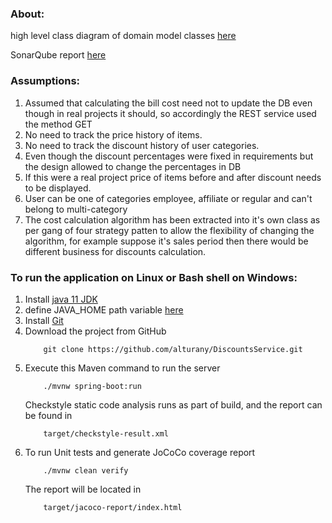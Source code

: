 ### About:
high level class diagram of domain model classes [here](https://app.creately.com/diagram/V7wQ3LqHsi6/edit) 

SonarQube report [here](https://github.com/alturany/DiscountsService/blob/master/DiscountServiceSonarQube.pdf)
### Assumptions:
1) Assumed that calculating the bill cost need not to update the DB even though in real projects it should, so accordingly the REST service used the method GET
2) No need to track the price history of items.
3) No need to track the discount history of user categories.
4) Even though the discount percentages were fixed in requirements but the design allowed to change the percentages in DB
5) If this were a real project price of items before and after discount needs to be displayed.
6) User can be one of categories employee, affiliate or regular and can't belong to multi-category
7) The cost calculation algorithm has been extracted into it's own class as per gang of four strategy patten to allow the flexibility of changing the algorithm, for example suppose it's sales period then there would be different business for discounts calculation.
### To run the application on Linux or Bash shell on Windows:
1) Install [java 11 JDK](https://www.oracle.com/java/technologies/javase-jdk11-downloads.html)
2) define JAVA_HOME path variable [here](https://docs.oracle.com/cd/E19182-01/820-7851/inst_cli_jdk_javahome_t/)
3) Install [Git](https://git-scm.com/book/en/v2/Getting-Started-Installing-Git)
4) Download the project from GitHub 
    ```
        git clone https://github.com/alturany/DiscountsService.git
    ```
5) Execute this Maven command to run the server 
    ```
        ./mvnw spring-boot:run
    ```
    Checkstyle static code analysis runs as part of build, and the report can be found in
    ```
        target/checkstyle-result.xml
    ```
6) To run Unit tests and generate JoCoCo coverage report
    ```
        ./mvnw clean verify
    ```
    The report will be located in 
    ```
        target/jacoco-report/index.html
    ```
